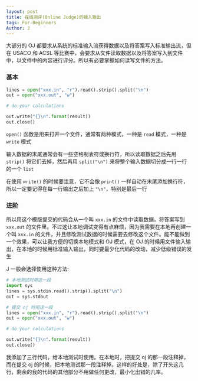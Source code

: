 ```yaml
---
layout: post
title: 在线测评(Online Judge)的输入输出
tags: For-Beginners
Author: J
---
```


大部分的 OJ 都要求从系统的标准输入流获得数据以及将答案写入标准输出流，但在 USACO 和 ACSL 等比赛中，会要求从文件读取数据以及将答案写入到文件中，以文件中的内容进行评分。所以有必要掌握如何读写文件的方法。

### 基本

```python
lines = open("xxx.in", "r").read().strip().split("\n")
out = open("xxx.out", "w")

# do your calculations

out.write("{}\n".format(result))
out.close()
```

`open()` 函数是用来打开一个文件，通常有两种模式，一种是 `read` 模式，一种是 `write` 模式

输入数据的末尾通常会有一些空格制表符或换行符，所以读取数据之后先用 `strip()` 将它们去掉，然后再用 `split("\n")` 来将整个输入数据切分成一行一行的一个 `list`

在使用 `write()` 的时候要注意，它不会像 `print()` 一样自动在末尾添加换行符，所以一定要记得在每一行输出之后加上 `"\n"`，特别是最后一行

### 进阶

所以用这个模版提交的代码会从一个叫 `xxx.in` 的文件中读取数据，将答案写到 `xxx.out` 的文件里。不过这让本地调试变得有点麻烦，因为我需要在本地再创建一个叫 `xxx.in` 的文件，并且修改测试数据的时候需要去修改这个文件。能不能做到一个效果，可以让我方便的切换本地模式和 OJ 模式，在 OJ 的时候用文件输入输出，在本地的时候用标准输入输出，同时要最少化代码的改动，减少低级错误的发生

J 一般会选择使用这种方法:

```python
# 本地测试时用这一段
import sys
lines = sys.stdin.read().strip().split("\n")
out = sys.stdout

# 提交 oj 时用这一段
lines = open("xxx.in", "r").read().strip().split("\n")
out = open("xxx.out", "w")

# do your calculations

out.write("{}\n".format(result))
out.close()
```

我添加了三行代码，给本地测试时使用。在本地时，把提交 oj 的那一段注释掉，而在提交 oj 的时候，把本地测试那一段注释掉。这样的好处是，除了开头这几行，剩余的我的代码的其他部分不用做任何更改，最小化出错的几率。